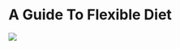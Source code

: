 <h1>A Guide To Flexible Diet</h1>

<img src="https://github.com/suelenduarte/A-Guide-To-Flexible-Diet/wiki">
